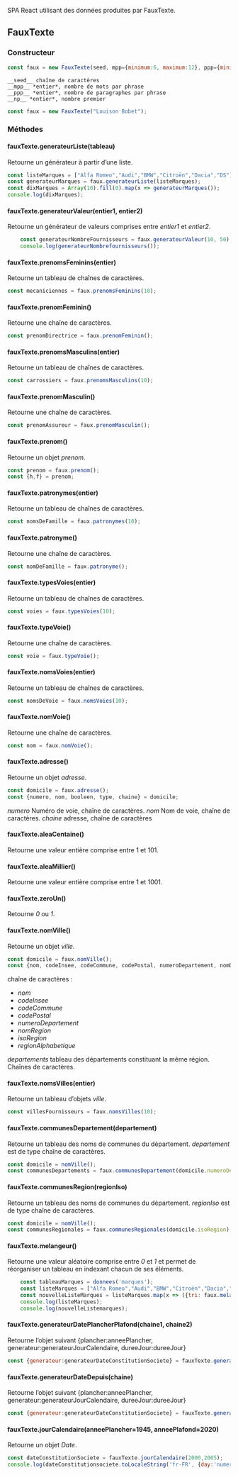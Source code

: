 SPA React utilisant des données produites par FauxTexte.

## FauxTexte

### Constructeur

```javascript
const faux = new FauxTexte(seed, mpp={minimum:6, maximum:12}, ppp={minimum:3, maximum:6}, np = 23);
```

```
__seed__ chaîne de caractères
__mpp__ *entier*, nombre de mots par phrase
__ppp__ *entier*, nombre de paragraphes par phrase
__np__ *entier*, nombre premier
```

```javascript
const faux = new FauxTexte("Louison Bobet");
```

### Méthodes

#### fauxTexte.generateurListe(tableau)
Retourne un générateur à partir d’une liste.
```javascript
const listeMarques = ["Alfa Romeo","Audi","BMW","Citroën","Dacia","DS"];
const generateurMarques = faux.generateurListe(listeMarques);
const dixMarques = Array(10).fill(0).map(x => generateurMarques());
console.log(dixMarques);

```
#### fauxTexte.generateurValeur(entier1, entier2)
Retourne un générateur de valeurs comprises entre *entier1* et *entier2*.
```javascript
    const generateurNombreFournisseurs = faux.generateurValeur(10, 50);
    console.log(generateurNombrefournisseurs());   
```

#### fauxTexte.prenomsFeminins(entier)
Retourne un tableau de chaînes de caractères.
```javascript
const mecaniciennes = faux.prenomsFeminins(10);
```

#### fauxTexte.prenomFeminin()
Retourne une chaîne de caractères.
```javascript
const prenomDirectrice = faux.prenomFeminin();
```

#### fauxTexte.prenomsMasculins(entier)
Retourne un tableau de chaînes de caractères.
```javascript
const carrossiers = faux.prenomsMasculins(10);
```

#### fauxTexte.prenomMasculin()
Retourne une chaîne de caractères. 
```javascript
const prenomAssureur = faux.prenomMasculin();
```

#### fauxTexte.prenom()
Retourne un objet *prenom*.
```javascript
const prenom = faux.prenom();
const {h,f} = prenom;
```

#### fauxTexte.patronymes(entier)
Retourne un tableau de chaînes de caractères.
```javascript
const nomsDeFamille = faux.patronymes(10);

```

#### fauxTexte.patronyme()
Retourne une chaîne de caractères.
```javascript
const nomDeFamille = faux.patronyme();

```

#### fauxTexte.typesVoies(entier)
Retourne un tableau de chaînes de caractères.
```javascript
const voies = faux.typesVoies(10);

```

#### fauxTexte.typeVoie()
Retourne une chaîne de caractères.
```javascript
const voie = faux.typeVoie();
```

#### fauxTexte.nomsVoies(entier)
Retourne un tableau de chaînes de caractères.
```javascript
const nomsDeVoie = faux.nomsVoies(10);
```
#### fauxTexte.nomVoie()
Retourne une chaîne de caractères.
```javascript
const nom = faux.nomVoie();
```

#### fauxTexte.adresse()
Retourne un objet *adresse*.
```javascript
const domicile = faux.adresse();
const {numero, nom, booleen, type, chaine} = domicile;
```

*numero* Numéro de voie, chaîne de caractères.
*nom* Nom de voie, chaîne de caractères.
*chaine* adresse, chaîne de caractères

#### fauxTexte.aleaCentaine()
Retourne une valeur entière comprise entre 1 et 101.

#### fauxTexte.aleaMillier()
Retourne une valeur entière comprise entre 1 et 1001.

#### fauxTexte.zeroUn()
Retourne *0* ou *1*.

#### fauxTexte.nomVille()
Retourne un objet *ville*.
```javascript
const domicile = faux.nomVille();
const {nom, codeInsee, codeCommune, codePostal, numeroDepartement, nomDepartement, nomRegion, isoRegion, regionAlphabetique, departements} = domicile;
```

chaîne de caractères :
* *nom*
* *codeInsee*
* *codeCommune*
* *codePostal* 
* *numeroDepartement*
* *nomRegion*
* *isoRegion*
* *regionAlphabetique*

*departements* tableau des départements constituant la même région. Chaînes de caractères.

#### fauxTexte.nomsVilles(entier)
Retourne un tableau d’objets *ville*.
```javascript
const villesFournisseurs = faux.nomsVilles(10);
```

#### fauxTexte.communesDepartement(departement)
Retourne un tableau des noms de communes du département.
*departement* est de type chaîne de caractères.
```javascript
const domicile = nomVille();
const communesDepartements = faux.communesDepartement(domicile.numeroDepartement);
```

#### fauxTexte.communesRegion(regionIso)
Retourne un tableau des noms de communes du département.
*regionIso* est de type chaîne de caractères.
```javascript
const domicile = nomVille();
const communesRegionales = faux.communesRegionales(domicile.isoRegion);
```


#### fauxTexte.melangeur()
Retourne une valeur aléatoire comprise entre *0* et *1* et permet de réorganiser un tableau en indexant chacun de ses éléments.

```javascript
	const tableauMarques = donnees('marques');
	const listeMarques = ["Alfa Romeo","Audi","BMW","Citroën","Dacia","DS"];
	const nouvelleListeMarques = listeMarques.map(x => ({tri: faux.melangeur(), valeur:x})).sort((a,b) => a.tri - b.tri).map(x => x.valeur);
	console.log(listeMarques);
	console.log(nouvelleListemarques);

```

#### fauxTexte.generateurDatePlancherPlafond(chaine1, chaine2)
Retourne l’objet suivant {plancher:anneePlancher, generateur:generateurJourCalendaire, dureeJour:dureeJour}
```javascript
const {generateur:generateurDateConstitutionSociete} = fauxTexte.generateurDatePlancherplafond("1.1.2000", "31.12.2010");
```

#### fauxTexte.generateurDateDepuis(chaine)
Retourne l’objet suivant {plancher:anneePlancher, generateur:generateurJourCalendaire, dureeJour:dureeJour}

```javascript
const {generateur:generateurDateConstitutionSociete} = fauxTexte.generateurDatePlancherplafond("26/05/1993");
```

#### fauxTexte.jourCalendaire(anneePlancher=1945, anneePlafond=2020)
Retourne un objet *Date*.
```javascript
const dateConstitutionSociete = fauxTexte.jourCalendaire(2000,2005);
console.log(dateConstitutionsociete.toLocaleString('fr-FR', {day:'numeric', month:'numeric', year:'numeric'}));

```

